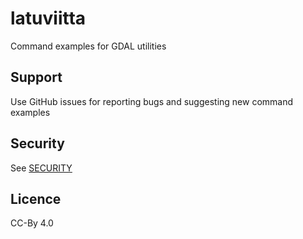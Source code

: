 # latuviitta
Command examples for GDAL utilities
## Support
Use GitHub issues for reporting bugs and suggesting new command examples
## Security
See [SECURITY](/SECURITY.md)
## Licence
CC-By 4.0

